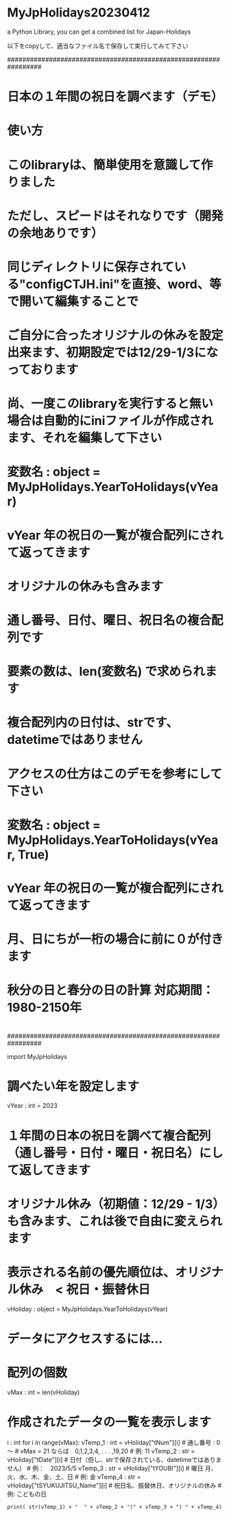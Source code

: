 # MyJpHolidays20230412
a Python Library, you can get a combined list for Japan-Holidays



以下をcopyして、適当なファイル名で保存して実行してみて下さい

#################################################################
# 日本の１年間の祝日を調べます（デモ）
#  
# 使い方
# 
# このlibraryは、簡単使用を意識して作りました
# ただし、スピードはそれなりです（開発の余地ありです）
#
# 同じディレクトリに保存されている"configCTJH.ini"を直接、word、等で開いて編集することで
# ご自分に合ったオリジナルの休みを設定出来ます、初期設定では12/29-1/3になっております
# 尚、一度このlibraryを実行すると無い場合は自動的にiniファイルが作成されます、それを編集して下さい
#
# 変数名 : object = MyJpHolidays.YearToHolidays(vYear)
#       vYear 年の祝日の一覧が複合配列にされて返ってきます
#       オリジナルの休みも含みます
#       通し番号、日付、曜日、祝日名の複合配列です
#       要素の数は、len(変数名) で求められます
#       複合配列内の日付は、strです、datetimeではありません
#       アクセスの仕方はこのデモを参考にして下さい
#
# 変数名 : object = MyJpHolidays.YearToHolidays(vYear, True)
#       vYear 年の祝日の一覧が複合配列にされて返ってきます
#       月、日にちが一桁の場合に前に０が付きます
#
# 秋分の日と春分の日の計算    対応期間： 1980-2150年
#
#################################################################

import MyJpHolidays


# 調べたい年を設定します
vYear : int = 2023

# １年間の日本の祝日を調べて複合配列（通し番号・日付・曜日・祝日名）にして返してきます
# オリジナル休み（初期値：12/29 - 1/3）も含みます、これは後で自由に変えられます
# 表示される名前の優先順位は、オリジナル休み　< 祝日・振替休日
vHoliday : object = MyJpHolidays.YearToHolidays(vYear)

# データにアクセスするには…

# 配列の個数
vMax : int = len(vHoliday) 

# 作成されたデータの一覧を表示します
i : int
for i in range(vMax):
    vTemp_1 : int = vHoliday["tNum"][i]               # 通し番号 : 0 ～ 
                                                      # vMax = 21 ならば　0,1,2,3,4, . . . ,19,20
                                                      #       例:   11
    vTemp_2 : str = vHoliday["tDate"][i]              # 日付（但し、strで保存されている、datetimeではありません）
                                                      #       例：　2023/5/5
    vTemp_3 : str = vHoliday["tYOUBI"][i]             # 曜日  月、火、水、木、金、土、日
                                                      #       例:   金
    vTemp_4 : str = vHoliday["tSYUKUJITSU_Name"][i]   # 祝日名、振替休日、オリジナルの休み
                                                      #       例:   こどもの日
    
    print( str(vTemp_1) + "  " + vTemp_2 + "(" + vTemp_3 + ") " + vTemp_4)

